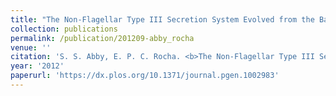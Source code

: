 ```yaml
---
title: "The Non-Flagellar Type III Secretion System Evolved from the Bacterial Flagellum and Diversified into Host-Cell Adapted Systems"
collection: publications
permalink: /publication/201209-abby_rocha
venue: ''
citation: 'S. S. Abby, E. P. C. Rocha. <b>The Non-Flagellar Type III Secretion System Evolved from the Bacterial Flagellum and Diversified into Host-Cell Adapted Systems</b>, <i>PLoS Genet,</i> September 2012'
year: '2012'
paperurl: 'https://dx.plos.org/10.1371/journal.pgen.1002983'
---
```

